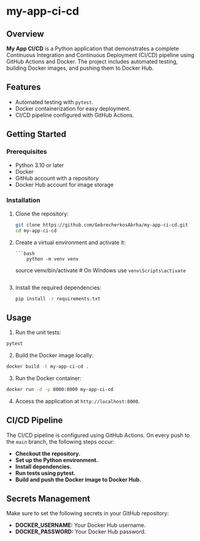 # my-app-ci-cd

## Overview

**My App CI/CD** is a Python application that demonstrates a complete Continuous Integration and Continuous Deployment (CI/CD) pipeline using GitHub Actions and Docker. The project includes automated testing, building Docker images, and pushing them to Docker Hub.

## Features

- Automated testing with `pytest`.
- Docker containerization for easy deployment.
- CI/CD pipeline configured with GitHub Actions.

## Getting Started

### Prerequisites

- Python 3.10 or later
- Docker
- GitHub account with a repository
- Docker Hub account for image storage

### Installation

1.  Clone the repository:

    ```bash
    git clone https://github.com/GebrecherkosAbrha/my-app-ci-cd.git
    cd my-app-ci-cd
    ```

2.  Create a virtual environment and activate it:

        ```bash
            python -m venv venv

    source venv/bin/activate # On Windows use `venv\Scripts\activate`
    ```

4.  Install the required dependencies:

    ```bash
    pip install -r requirements.txt
    ```

## Usage

1.  Run the unit tests:

```bash
pytest
```

2. Build the Docker image locally:

```bash
docker build -t my-app-ci-cd .
```

3. Run the Docker container:

```bash
docker run -d -p 8000:8000 my-app-ci-cd
```

4.  Access the application at `http://localhost:8000`.

## CI/CD Pipeline

The CI/CD pipeline is configured using GitHub Actions. On every push to the `main` branch, the following steps occur:

- **Checkout the repository.**
- **Set up the Python environment.**
- **Install dependencies.**
- **Run tests using pytest.**
- **Build and push the Docker image to Docker Hub.**

## Secrets Management

Make sure to set the following secrets in your GitHub repository:

- **DOCKER_USERNAME:** Your Docker Hub username.
- **DOCKER_PASSWORD:** Your Docker Hub password.
